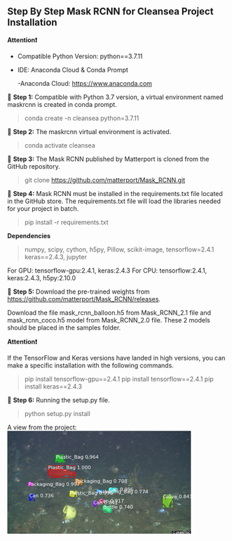 ## Step By Step Mask RCNN for Cleansea Project Installation
**Attention❗️** 
* Compatible Python Version: python==3.7.11
* IDE: Anaconda Cloud & Conda Prompt
    
    -Anaconda Cloud: https://www.anaconda.com

🔺 **Step 1:** Compatible with Python 3.7 version, a virtual environment named maskrcnn is created in conda prompt.
>conda create -n cleansea python=3.7.11

🔺 **Step 2:** The maskrcnn virtual environment is activated.
>conda activate cleansea
 
🔺 **Step 3:** The Mask RCNN published by Matterport is cloned from the GitHub repository.
>git clone https://github.com/matterport/Mask_RCNN.git

🔺 **Step 4:** Mask RCNN must be installed in the requirements.txt file located in the GitHub store. The requirements.txt file will load the libraries needed for your project in batch.
>pip install -r requirements.txt

**Dependencies**
>numpy, scipy, cython, h5py, Pillow, scikit-image, 
tensorflow=2.4.1 keras==2.4.3, jupyter

For GPU: tensorflow-gpu:2.4.1, keras:2.4.3
For CPU: tensorflow:2.4.1, keras:2.4.3, h5py:2.10.0

🔺 **Step 5:** Download the pre-trained weights from https://github.com/matterport/Mask_RCNN/releases.
    
 Download the file mask_rcnn_balloon.h5 from Mask_RCNN_2.1 file and mask_rcnn_coco.h5 model from Mask_RCNN_2.0 file. These 2 models should be placed in the samples folder.

**Attention❗️** 
 
 If the TensorFlow and Keras versions have landed in high versions, you can make a specific installation with the following commands.
>pip install tensorflow-gpu==2.4.1
>pip install tensorflow==2.4.1
>pip install keras==2.4.3

🔺 **Step 6:** Running the setup.py file.
 >python setup.py install

A view from the project: ![Mask RCNN Sample](Sample.png "Mask RCNN Sample")
